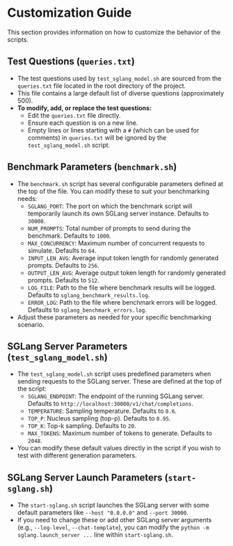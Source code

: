 # Customization Guide

This section provides information on how to customize the behavior of the scripts.

## Test Questions (`queries.txt`)

*   The test questions used by `test_sglang_model.sh` are sourced from the `queries.txt` file located in the root directory of the project.
*   This file contains a large default list of diverse questions (approximately 500).
*   **To modify, add, or replace the test questions:**
    *   Edit the `queries.txt` file directly.
    *   Ensure each question is on a new line.
    *   Empty lines or lines starting with a `#` (which can be used for comments) in `queries.txt` will be ignored by the `test_sglang_model.sh` script.

## Benchmark Parameters (`benchmark.sh`)

*   The `benchmark.sh` script has several configurable parameters defined at the top of the file. You can modify these to suit your benchmarking needs:
    *   `SGLANG_PORT`: The port on which the benchmark script will temporarily launch its own SGLang server instance. Defaults to `30000`.
    *   `NUM_PROMPTS`: Total number of prompts to send during the benchmark. Defaults to `1000`.
    *   `MAX_CONCURRENCY`: Maximum number of concurrent requests to simulate. Defaults to `64`.
    *   `INPUT_LEN_AVG`: Average input token length for randomly generated prompts. Defaults to `256`.
    *   `OUTPUT_LEN_AVG`: Average output token length for randomly generated prompts. Defaults to `512`.
    *   `LOG_FILE`: Path to the file where benchmark results will be logged. Defaults to `sglang_benchmark_results.log`.
    *   `ERROR_LOG`: Path to the file where benchmark errors will be logged. Defaults to `sglang_benchmark_errors.log`.
*   Adjust these parameters as needed for your specific benchmarking scenario.

## SGLang Server Parameters (`test_sglang_model.sh`)

*   The `test_sglang_model.sh` script uses predefined parameters when sending requests to the SGLang server. These are defined at the top of the script:
    *   `SGLANG_ENDPOINT`: The endpoint of the running SGLang server. Defaults to `http://localhost:30000/v1/chat/completions`.
    *   `TEMPERATURE`: Sampling temperature. Defaults to `0.6`.
    *   `TOP_P`: Nucleus sampling (top-p). Defaults to `0.95`.
    *   `TOP_K`: Top-k sampling. Defaults to `20`.
    *   `MAX_TOKENS`: Maximum number of tokens to generate. Defaults to `2048`.
*   You can modify these default values directly in the script if you wish to test with different generation parameters.

## SGLang Server Launch Parameters (`start-sglang.sh`)
*   The `start-sglang.sh` script launches the SGLang server with some default parameters like `--host "0.0.0.0"` and `--port 30000`.
*   If you need to change these or add other SGLang server arguments (e.g., `--log-level`, `--chat-template`), you can modify the `python -m sglang.launch_server ...` line within `start-sglang.sh`.
